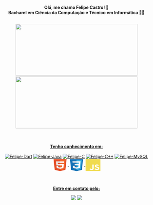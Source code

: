 <div align="center">
  
  <h4>
    Olá, me chamo Felipe Castro! 👋 <br>
    Bacharel em Ciência da Computação e Técnico em Informática 👨‍💻
  </h4>
  
  ##
  <div>
    <a href="https://github.com/lfelipecastro">
    <img height="170em" width="400" src="https://github-readme-stats.vercel.app/api?username=lfelipecastro&show_icons=true&theme=dark&include_all_commits=true&count_private=true"/>
    <img height="170em" width="400" src="https://github-readme-stats.vercel.app/api/top-langs/?username=lfelipecastro&layout=compact&langs_count=7&theme=dark"/>    
  </div><br><br>

  <b>Tenho conhecimento em:</b>

  <div style="inline_block">
    <img align="center" alt="Felipe-Dart" height="40" width="50"src="https://cdn.jsdelivr.net/gh/devicons/devicon/icons/androidstudio/androidstudio-original.svg" />     
   <img align="center" alt="Felipe-Java" height="40" width="50" src="https://cdn.jsdelivr.net/gh/devicons/devicon/icons/java/java-original.svg"/>
    <img align="center" alt="Felipe-C" height="40" width="50" src="https://cdn.jsdelivr.net/gh/devicons/devicon/icons/c/c-original.svg"/>
    <img align="center" alt="Felipe-C++" height="40" width="50" src="https://cdn.jsdelivr.net/gh/devicons/devicon/icons/cplusplus/cplusplus-original.svg"/>
    <img align="center" alt="Felipe-MySQL" height="40" width="50" src="https://cdn.jsdelivr.net/gh/devicons/devicon/icons/mysql/mysql-original.svg" />
    <img align="center" alt="Felipe-MySQL" height="40" width="50" src="https://raw.githubusercontent.com/devicons/devicon/master/icons/html5/html5-original.svg" />
    <img align="center" alt="Felipe-MySQL" height="40" width="50" src="https://raw.githubusercontent.com/devicons/devicon/master/icons/css3/css3-original.svg" />
    <img align="center" alt="Felipe-MySQL" height="40" width="50" src="https://raw.githubusercontent.com/devicons/devicon/master/icons/javascript/javascript-plain.svg" />
  </div><br><br>

  <b>Entre em contato pelo:<b><br>

  <div>
    <a href = "mailto:felipecastrolb@gmail.com"><img src="https://img.shields.io/badge/Gmail-D14836?style=for-the-badge&logo=gmail&logoColor=white" target="_blank"></a>
    <a href="https://www.linkedin.com/in/lfelipecastro/" target="_blank"><img src="https://img.shields.io/badge/-LinkedIn-%230077B5?style=for-the-badge&logo=linkedin&logoColor=white" target="_blank"></a>   
  </div>
</div>
